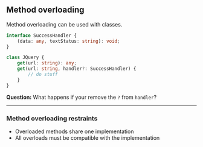 ## Method overloading

Method overloading can be used with classes.

```typescript
interface SuccessHandler {
    (data: any, textStatus: string): void;
}

class JQuery {
    get(url: string): any;
    get(url: string, handler?: SuccessHandler) {
        // do stuff
    }
}
```

**Question:** What happens if your remove the `?` from `handler`?

<!-- .element class="fragment" data-fragment-index="0" -->

---

### Method overloading restraints

* Overloaded methods share one implementation
* All overloads must be compatible with the implementation


